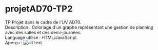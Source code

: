 # projetAD70-TP2
TP Projet dans le cadre de l'UV AD70.
<br>
Description : Coloriage d'un graphe représentant une gestion de planning avec des salles et des demi-journées.
<br>
Language utilisé : HTML/JavaScript
<br>
Aperçu : 
![alt text](https://image.noelshack.com/fichiers/2018/23/2/1528207556-ad70-tp2.png)
